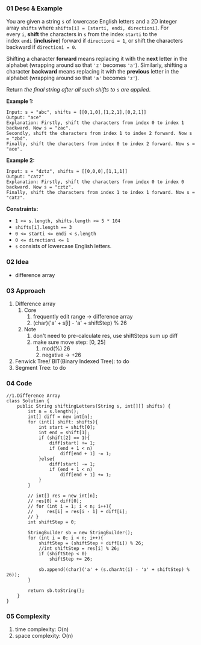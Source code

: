 ### 01 Desc & Example

You are given a string `s` of lowercase English letters and a 2D integer array `shifts` where `shifts[i] = [starti, endi, directioni]`. For every `i`, **shift** the characters in `s` from the index `starti` to the index `endi` (**inclusive**) forward if `directioni = 1`, or shift the characters backward if `directioni = 0`.

Shifting a character **forward** means replacing it with the **next** letter in the alphabet (wrapping around so that `'z'` becomes `'a'`). Similarly, shifting a character **backward** means replacing it with the **previous** letter in the alphabet (wrapping around so that `'a'` becomes `'z'`).

Return *the final string after all such shifts to* `s` *are applied*.

**Example 1:**

```
Input: s = "abc", shifts = [[0,1,0],[1,2,1],[0,2,1]]
Output: "ace"
Explanation: Firstly, shift the characters from index 0 to index 1 backward. Now s = "zac".
Secondly, shift the characters from index 1 to index 2 forward. Now s = "zbd".
Finally, shift the characters from index 0 to index 2 forward. Now s = "ace".
```

**Example 2:**

```
Input: s = "dztz", shifts = [[0,0,0],[1,1,1]]
Output: "catz"
Explanation: Firstly, shift the characters from index 0 to index 0 backward. Now s = "cztz".
Finally, shift the characters from index 1 to index 1 forward. Now s = "catz".
```

**Constraints:**

-   `1 <= s.length, shifts.length <= 5 * 104`
-   `shifts[i].length == 3`
-   `0 <= starti <= endi < s.length`
-   `0 <= directioni <= 1`
-   `s` consists of lowercase English letters.

### 02 Idea

-   difference array

### 03 Approach

1.  Difference array
    1.  Core
        1.  frequently edit range → difference array
        2.  (char)('a' + s[i] - 'a' + shiftStep) % 26
    2.  Note
        1.  don't need to pre-calculate res, use shiftSteps sum up diff
        2.  make sure move step: [0, 25]
            1.  mod(%) 26
            2.  negative → +26
2.  Fenwick Tree/ BIT(Binary Indexed Tree): to do
3.  Segment Tree: to do

### 04 Code

```
//1.Difference Array
class Solution {
    public String shiftingLetters(String s, int[][] shifts) {
        int n = s.length();
        int[] diff = new int[n];
        for (int[] shift: shifts){
            int start = shift[0];
            int end = shift[1];
            if (shift[2] == 1){
                diff[start] += 1;
                if (end + 1 < n)
                    diff[end + 1] -= 1;
            }else{
                diff[start] -= 1;
                if (end + 1 < n)
                    diff[end + 1] += 1;
            }
        }

        // int[] res = new int[n];
        // res[0] = diff[0];
        // for (int i = 1; i < n; i++){
        //     res[i] = res[i - 1] + diff[i];
        // }
        int shiftStep = 0;

        StringBuilder sb = new StringBuilder();
        for (int i = 0; i < n; i++){
            shiftStep = (shiftStep + diff[i]) % 26;
            //int shiftStep = res[i] % 26;
            if (shiftStep < 0)
                shiftStep += 26;

            sb.append((char)('a' + (s.charAt(i) - 'a' + shiftStep) % 26));
        }

        return sb.toString();
    }
}
```

### 05 Complexity

1.  time complexity: O(n)
2.  space complexity: O(n)
